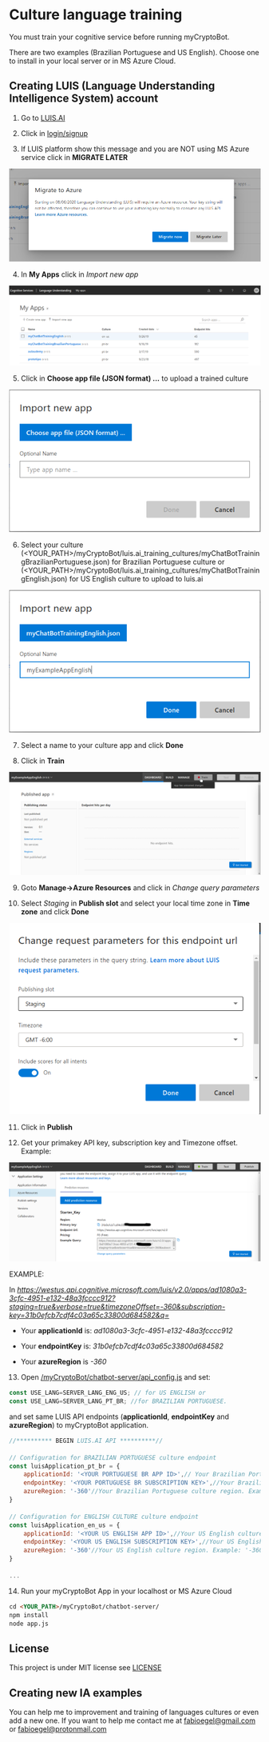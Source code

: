 # Culture language training

You must train your cognitive service before running myCryptoBot. 

There are two examples (Brazilian Portuguese and US English). Choose one to install in your local server or in MS Azure Cloud.

## Creating LUIS (Language Understanding Intelligence System) account

1. Go to [LUIS.AI](https://www.luis.ai/home)

2. Click in [login/signup](https://www.luis.ai/home)

3. If LUIS platform show this message and you are NOT using MS Azure service click in **MIGRATE LATER**

<p align="center">
  <img src="/docs/images/image001.png">
</p>



4. In **My Apps** click in _Import new app_

<p align="center">
  <img src="/docs/images/image002.png">
</p>



5. Click in **Choose app file (JSON format) ...** to upload a trained culture

<p align="center">
  <img src="/docs/images/image003.png">
</p>



6. Select your culture (<YOUR_PATH>/myCryptoBot/luis.ai_training_cultures/myChatBotTrainingBrazilianPortuguese.json) for Brazilian Portuguese culture or (<YOUR_PATH>/myCryptoBot/luis.ai_training_cultures/myChatBotTrainingEnglish.json) for US English culture to upload to luis.ai

<p align="center">
  <img src="/docs/images/image004.png">
</p>



7. Select a name to your culture app and click **Done**

8. Click in **Train**

<p align="center">
  <img src="/docs/images/image006.png">
</p>



9. Goto **Manage->Azure Resources** and click in _Change query parameters_

10. Select _Staging_ in **Publish slot** and select your local time zone in **Time zone** and click **Done**

<p align="center">
  <img src="/docs/images/image008.png">
</p>



11. Click in **Publish**

12. Get your primakey API key, subscription key and Timezone offset. Example:

<p align="center">
  <img src="/docs/images/image007.png">
</p>


EXAMPLE:

In _https://westus.api.cognitive.microsoft.com/luis/v2.0/apps/ad1080a3-3cfc-4951-e132-48a3fcccc912?staging=true&verbose=true&timezoneOffset=-360&subscription-key=31b0efcb7cdf4c03a65c33800d684582&q=_


- Your **applicationId** is: _ad1080a3-3cfc-4951-e132-48a3fcccc912_

- Your **endpointKey** is: _31b0efcb7cdf4c03a65c33800d684582_

- Your **azureRegion** is _-360_



13. Open [<YOUR PATH>/myCryptoBot/chatbot-server/api_config.js](/chatbot-server/api_config.js) and set:

```javascript
const USE_LANG=SERVER_LANG_ENG_US; // for US ENGLISH or
const USE_LANG=SERVER_LANG_PT_BR; //for BRAZILIAN PORTUGUESE.
```


and set same LUIS API endpoints (**applicationId**, **endpointKey** and **azureRegion**) to myCryptoBot application.

```javascript
//********** BEGIN LUIS.AI API **********//

// Configuration for BRAZILIAN PORTUGUESE culture endpoint
const luisApplication_pt_br = {
    applicationId: '<YOUR PORTUGUESE BR APP ID>',// Your Brazilian Portuguese culture AppId. Example: 'f220162c-a4f2-475c-804d-4d39b0e1c3ae'
    endpointKey: '<YOUR PORTUGUESE BR SUBSCRIPTION KEY>',//Your Brazilian Portuguese culture subscriptionKey. Example: '21a2efcb7cdfec03f65c33811b682581'
    azureRegion: '-360'//Your Brazilian Portuguese culture region. Example: '-360'
}

// Configuration for ENGLISH CULTURE culture endpoint
const luisApplication_en_us = {
    applicationId: '<YOUR US ENGLISH APP ID>',//Your US English culture appId. Example: 'ad1080a3-3cfc-4951-e132-48a3fcccc912'
    endpointKey: '<YOUR US ENGLISH SUBSCRIPTION KEY>',//Your US English culture subscriptionKey. Example: '31b0efcb7cdf4c03a65c33800d684582'
    azureRegion: '-360'//Your US English culture region. Example: '-360'
}

...

```



14. Run your myCryptoBot App in your localhost or MS Azure Cloud

```markdown
cd <YOUR_PATH>/myCryptoBot/chatbot-server/
npm install
node app.js
```


## License

This project is under MIT license see [LICENSE](/LICENSE)


## Creating new IA examples

You can help me to improvement and training of languages cultures or even add a new one.
If you want to help me contact me at [fabioegel@gmail.com](mailto:fabioegel@gmail.com) or [fabioegel@protonmail.com](mailto:fabioegel@protonmail.com)


